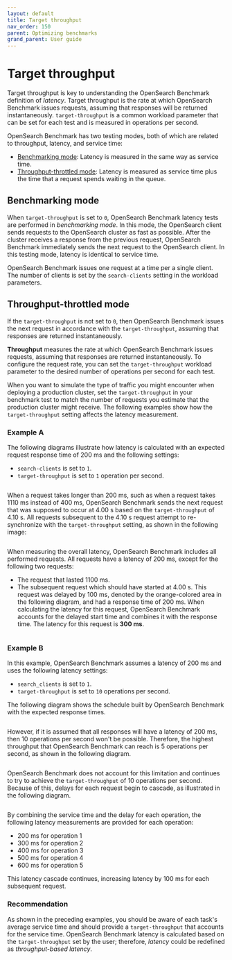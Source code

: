 ```yaml
---
layout: default
title: Target throughput
nav_order: 150
parent: Optimizing benchmarks
grand_parent: User guide
---
```


# Target throughput

Target throughput is key to understanding the OpenSearch Benchmark definition of *latency*. Target throughput is the rate at which OpenSearch Benchmark issues requests, assuming that responses will be returned instantaneously. `target-throughput` is a common workload parameter that can be set for each test and is measured in operations per second.

OpenSearch Benchmark has two testing modes, both of which are related to throughput, latency, and service time:

- [Benchmarking mode](#benchmarking-mode): Latency is measured in the same way as service time.
- [Throughput-throttled mode](#throughput-throttled-mode): Latency is measured as service time plus the time that a request spends waiting in the queue.

## Benchmarking mode

When `target-throughput` is set to `0`, OpenSearch Benchmark latency tests are performed in *benchmarking mode*. In this mode, the OpenSearch client sends requests to the OpenSearch cluster as fast as possible. After the cluster receives a response from the previous request, OpenSearch Benchmark immediately sends the next request to the OpenSearch client. In this testing mode, latency is identical to service time.

OpenSearch Benchmark issues one request at a time per a single client. The number of clients is set by the `search-clients` setting in the workload parameters. 

## Throughput-throttled mode

If the `target-throughput` is not set to `0`, then OpenSearch Benchmark issues the next request in accordance with the `target-throughput`, assuming that responses are returned instantaneously.

**Throughput** measures the rate at which OpenSearch Benchmark issues requests, assuming that responses are returned instantaneously. To configure the request rate, you can set the `target-throughput` workload parameter to the desired number of operations per second for each test.

When you want to simulate the type of traffic you might encounter when deploying a production cluster, set the `target-throughput` in your benchmark test to match the number of requests you estimate that the production cluster might receive. The following examples show how the `target-throughput` setting affects the latency measurement.

### Example A

The following diagrams illustrate how latency is calculated with an expected request response time of 200 ms and the following settings: 

- `search-clients` is set to `1`. 
- `target-throughput` is set to `1` operation per second.

<img src="{{site.url}}{{site.baseurl}}/images/benchmark/latency-explanation-1.png" alt="">

When a request takes longer than 200 ms, such as when a request takes 1110 ms instead of 400 ms, OpenSearch Benchmark sends the next request that was supposed to occur at 4.00 s based on the `target-throughput` of 4.10 s. All requests subsequent to the 4.10 s request attempt to re-synchronize with the `target-throughput` setting, as shown in the following image:

<img src="{{site.url}}{{site.baseurl}}/images/benchmark/latency-explanation-2.png" alt="">

When measuring the overall latency, OpenSearch Benchmark includes all performed requests. All requests have a latency of 200 ms, except for the following two requests:

- The request that lasted 1100 ms. 
- The subsequent request which should have started at 4.00 s. This request was delayed by 100 ms, denoted by the orange-colored area in the following diagram, and had a response time of 200 ms. When calculating the latency for this request, OpenSearch Benchmark accounts for the delayed start time and combines it with the response time. The latency for this request is **300 ms**.

<img src="{{site.url}}{{site.baseurl}}/images/benchmark/latency-explanation-3.png" alt="">

### Example B

In this example, OpenSearch Benchmark assumes a latency of 200 ms and uses the following latency settings:

- `search_clients` is set to `1`.
- `target-throughput` is set to `10` operations per second.

The following diagram shows the schedule built by OpenSearch Benchmark with the expected response times.

<img src="{{site.url}}{{site.baseurl}}/images/benchmark/b-latency-explanation-1.png" alt="">

However, if it is assumed that all responses will have a latency of 200 ms, then 10 operations per second won't be possible. Therefore, the highest throughput that OpenSearch Benchmark can reach is 5 operations per second, as shown in the following diagram.

<img src="{{site.url}}{{site.baseurl}}/images/benchmark/b-latency-explanation-2.png" alt="">

OpenSearch Benchmark does not account for this limitation and continues to try to achieve the `target-throughput` of 10 operations per second. Because of this, delays for each request begin to cascade, as illustrated in the following diagram.

<img src="{{site.url}}{{site.baseurl}}/images/benchmark/b-latency-explanation-3.png" alt="">

By combining the service time and the delay for each operation, the following latency measurements are provided for each operation: 

- 200 ms for operation 1
- 300 ms for operation 2
- 400 ms for operation 3
- 500 ms for operation 4 
- 600 ms for operation 5

This latency cascade continues, increasing latency by 100 ms for each subsequent request.

### Recommendation

As shown in the preceding examples, you should be aware of each task's average service time and should provide a `target-throughput` that accounts for the service time. OpenSearch Benchmark latency is calculated based on the `target-throughput` set by the user; therefore, *latency* could be redefined as *throughput-based latency*.


